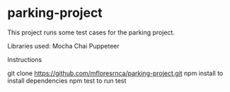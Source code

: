 # parking-project

This project runs some test cases for the parking project.

Libraries used:
Mocha
Chai
Puppeteer

Instructions

git clone https://github.com/mfloresrnca/parking-project.git
npm install to install dependencies
npm test to run test

